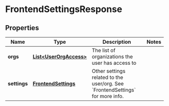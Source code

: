 

# FrontendSettingsResponse


## Properties

| Name | Type | Description | Notes |
|------------ | ------------- | ------------- | -------------|
|**orgs** | [**List&lt;UserOrgAccess&gt;**](UserOrgAccess.md) | The list of organizations the user has access to |  |
|**settings** | [**FrontendSettings**](FrontendSettings.md) | Other settings related to the user/org. See &#x60;FrontendSettings&#x60; for more info. |  |




